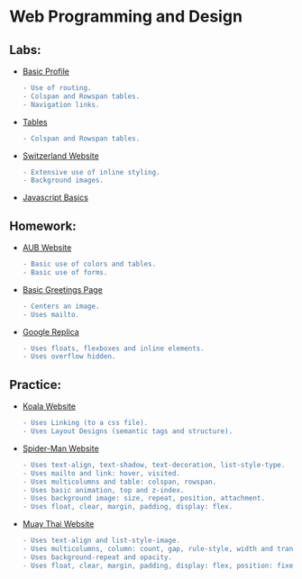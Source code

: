 # Web Programming and Design

## Labs: 
 * [Basic Profile](https://github.com/aya-nashawati/Web-Programming-and-Design/tree/master/LABS/Lab1)
    ```diff
    - Use of routing.
    - Colspan and Rowspan tables.
    - Navigation links.
    ```
  - [Tables](https://github.com/aya-nashawati/Web-Programming-and-Design/tree/master/LABS/Lab2/Tables)
    ```diff
    - Colspan and Rowspan tables.
    ```
  - [Switzerland Website](https://github.com/aya-nashawati/Web-Programming-and-Design/tree/master/LABS/Lab2/Switzerland)
    ```diff
    - Extensive use of inline styling.
    - Background images.
    ```
   - [Javascript Basics](https://github.com/aya-nashawati/Web-Programming-and-Design/tree/master/LABS/Lab3)


## Homework:
  - [AUB Website](https://github.com/aya-nashawati/Web-Programming-and-Design/tree/master/HOMEWORK/Homework1/p2.html)
    ```diff
    - Basic use of colors and tables.
    - Basic use of forms.
    ```
  - [Basic Greetings Page](https://github.com/aya-nashawati/Web-Programming-and-Design/blob/master/HOMEWORK/Homework1/p1.html)
    ```diff
    - Centers an image.
    - Uses mailto.
    ```
  - [Google Replica](https://github.com/aya-nashawati/Web-Programming-and-Design/tree/master/HOMEWORK/Homework2/Google)
    ```diff
    - Uses floats, flexboxes and inline elements.
    - Uses overflow hidden.
    ```
    
## Practice:
  - [Koala Website](https://github.com/aya-nashawati/Web-Programming-and-Design/tree/master/PRACTICE/Koala%20Website)
    ```diff
    - Uses Linking (to a css file).
    - Uses Layout Designs (semantic tags and structure).
    ```
 - [Spider-Man Website](https://github.com/aya-nashawati/Web-Programming-and-Design/tree/master/PRACTICE/Spider-Man%20Website)
    ```diff
    - Uses text-align, text-shadow, text-decoration, list-style-type.
    - Uses mailto and link: hover, visited.
    - Uses multicolumns and table: colspan, rowspan.
    - Uses basic animation, top and z-index.
    - Uses background image: size, repeat, position, attachment.
    - Uses float, clear, margin, padding, display: flex.
    ```
 - [Muay Thai Website](https://github.com/aya-nashawati/Web-Programming-and-Design/tree/master/PRACTICE/Muay%20Thai%20Website)
    ```diff
    - Uses text-align and list-style-image.
    - Uses multicolumns, column: count, gap, rule-style, width and transform: rotatem.
    - Uses background-repeat and opacity.
    - Uses float, clear, margin, padding, display: flex, position: fixed.
    ```
